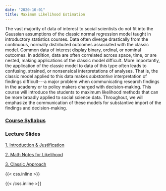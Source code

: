 ```yaml
---
date: "2020-10-01"
title: Maximum Likelihood Estimation
---
```


The vast majority of data of interest to social scientists do not fit into the Gaussian assumptions of the classic normal regression model taught in introductory statistics courses. Data often diverge drastically from the continuous, normally distributed outcomes associated with the classic model. Common data of interest display binary, ordinal, or nominal outcomes. In addition, data are often correlated across space, time, or are nested, making applications of the classic model difficult. More importantly, the application of the classic model to data of this type often leads to confusing, strained, or nonsensical interpretations of analyses. That is, the classic model applied to this data makes *substantive* interpretation of findings difficult---a major problem when communicating research findings in the academy or to policy makers charged with decision-making. This course will introduce the students to maximum likelihood methods that can be more broadly applied to social science data. Throughout, we will emphasize the communication of these models for substantive import of the findings and decision-making.

### [Course Syllabus](../../../syllabus.html)

### Lecture Slides

[1. Introduction & Justification](../../../intro_slides.html)

[2. Math Notes for Likelihood](../../../likelihood_math.html)

[3. Classic Approach](../../../classical_approach.html)

{{< css.inline >}}
<style>
.canon { background: white; width: 100%; height: auto;}
</style>
{{< /css.inline >}}